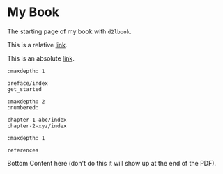 # My Book

The starting page of my book with `d2lbook`.


This is a relative [link](about.md).

This is an absolute [link](/book/about.md).

```toc
:maxdepth: 1

preface/index
get_started
```

```toc
:maxdepth: 2
:numbered:

chapter-1-abc/index
chapter-2-xyz/index
```


```toc
:maxdepth: 1

references
```


Bottom Content here (don't do this it will show up at the end of the PDF).
